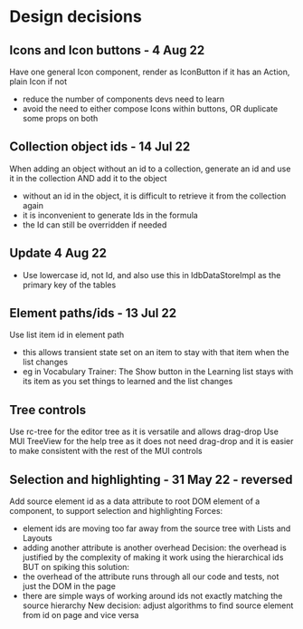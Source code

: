 Design decisions
================

Icons and Icon buttons - 4 Aug 22
---------------------------------
Have one general Icon component, render as IconButton if it has an Action, plain Icon if not
- reduce the number of components devs need to learn
- avoid the need to either compose Icons within buttons, OR duplicate some props on both

Collection object ids - 14 Jul 22
---------------------
When adding an object without an id to a collection, generate an id and use it in the collection AND add it to the object
- without an id in the object, it is difficult to retrieve it from the collection again
- it is inconvenient to generate Ids in the formula
- the Id can still be overridden if needed
## Update 4 Aug 22
- Use lowercase id, not Id, and also use this in IdbDataStoreImpl as the primary key of the tables

Element paths/ids - 13 Jul 22
-------------
Use list item id in element path
- this allows transient state set on an item to stay with that item when the list changes 
- eg in Vocabulary Trainer: The Show button in the Learning list stays with its item as you set things to learned and the list changes

Tree controls
-------------
Use rc-tree for the editor tree as it is versatile and allows drag-drop
Use MUI TreeView for the help tree as it does not need drag-drop and it is easier to make consistent with the rest of the MUI controls

Selection and highlighting - 31 May 22 - reversed
--------------------------------------
Add source element id as a data attribute to root DOM element of a component, to support selection and highlighting
Forces: 
- element ids are moving too far away from the source tree with Lists and Layouts
- adding another attribute is another overhead
Decision: the overhead is justified by the complexity of making it work using the hierarchical ids
BUT on spiking this solution: 
- the overhead of the attribute runs through all our code and tests, not just the DOM in the page
- there are simple ways of working around ids not exactly matching the source hierarchy
New decision: adjust algorithms to find source element from id on page and vice versa
